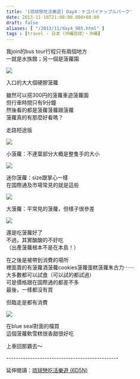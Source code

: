 ```yaml
---
title: '[琉球戀吃活樂遊] Day4：ナゴパイナップルパーク'
date: 2013-11-18T21:00:00.000+08:00
draft: false
aliases: [ "/2013/11/day4_985.html" ]
tags : [travel - 日本（沖縄琉球）・沖縄]
---
```


我join的bus tour行程只有兩個地方  
一就是水族館；另一個是菠蘿園  

![](/images/okinawa4c1.jpg)

入口的大大個硬膠菠蘿  
  
雖然可以搭300円的菠蘿車遊菠蘿園  
但行車時間只有9分鐘  
然後看的都是菠蘿菠蘿跟菠蘿  
菠蘿真的有那麼好看嗎？  
  
走路短途版  

![](/images/okinawa4c2.jpg)

小菠蘿：不連葉部分大概是整隻手的大小  

![](/images/okinawa4c3.jpg)

迷你菠蘿：size跟掌心一樣  
在国際通及市場常見的就是這些  

![](/images/okinawa4c.jpg)

大菠蘿：平常見的菠蘿，但樣子很參差  

![](/images/okinawa4c4.jpg)

還是吃菠蘿好了  
不過，其實酸酸的不好吃  
（出產菠蘿根本不是在本島！）  
  
在之後是被帶到消費的場所  
裡面賣的有菠蘿酒菠蘿cookies菠蘿蛋糕菠蘿朱古力⋯⋯  
大多數都可以試食（可以試的都試過）  
可是價格跟在国際通的都差不多  
最後，一樣都沒有買  
  
但臨走是都有消費  

![](/images/okinawa4c5.jpg)

在blue seal對面的檔買  
這個菠蘿軟雪糕很香甜很好吃  
  
  
  
上車回那霸去～  
  
\-----------------------------------------------  
  
延伸閱讀：[琉球戀吃活樂遊 (6D5N)](https://hidie.net/okinawa6d5n/)

